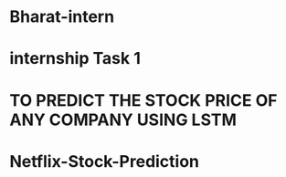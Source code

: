 # Bharat-intern
# internship Task 1
# TO PREDICT THE STOCK PRICE OF ANY COMPANY USING LSTM
# Netflix-Stock-Prediction

